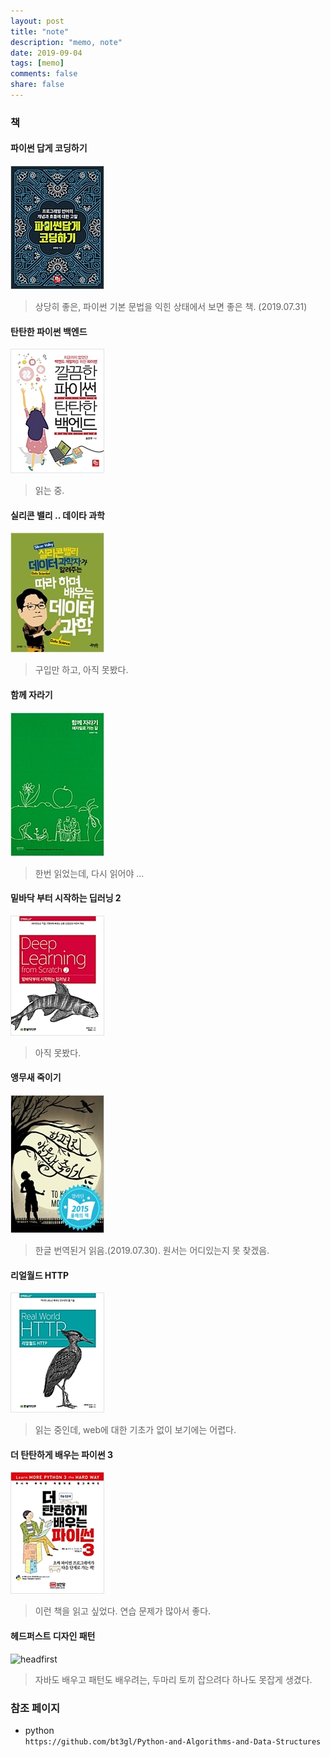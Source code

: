 ```yaml
---
layout: post
title: "note"
description: "memo, note"
date: 2019-09-04
tags: [memo]
comments: false
share: false
---
```

### 책

#### 파이썬 답게 코딩하기
![pythonic](/images/pythonic.jpg)
> 상당히 좋은, 파이썬 기본 문법을 익힌 상태에서 보면 좋은 책. (2019.07.31)

#### 탄탄한 파이썬 백엔드
![pythonback](/images/backend.jpg)
> 읽는 중.

#### 실리콘 밸리 .. 데이타 과학
![data](/images/data.jpg)
> 구입만 하고, 아직 못봤다.

#### 함께 자라기
![agile](/images/agile.jpg)
> 한번 읽었는데, 다시 읽어야 ...

#### 밑바닥 부터 시작하는 딥러닝 2
![scratch](/images/scratch.jpg)
> 아직 못봤다.

#### 앵무새 죽이기
![HTTP](/images/mocking.jpg)
> 한글 번역된거 읽음.(2019.07.30). 원서는 어디있는지 못 찾겠음.

#### 리얼월드 HTTP
![HTTP](/images/http.jpg)
> 읽는 중인데, web에 대한 기초가 없이 보기에는 어렵다.

#### 더 탄탄하게 배우는 파이썬 3
![python3](/images/python3.jpg)
> 이런 책을 읽고 싶었다. 연습 문제가 많아서 좋다.
  
#### 헤드퍼스트 디자인 패턴
![headfirst](/images/design.jpg)
> 자바도 배우고 패턴도 배우려는, 두마리 토끼 잡으려다 하나도 못잡게 생겼다.

### 참조 페이지  
* python   
`https://github.com/bt3gl/Python-and-Algorithms-and-Data-Structures`